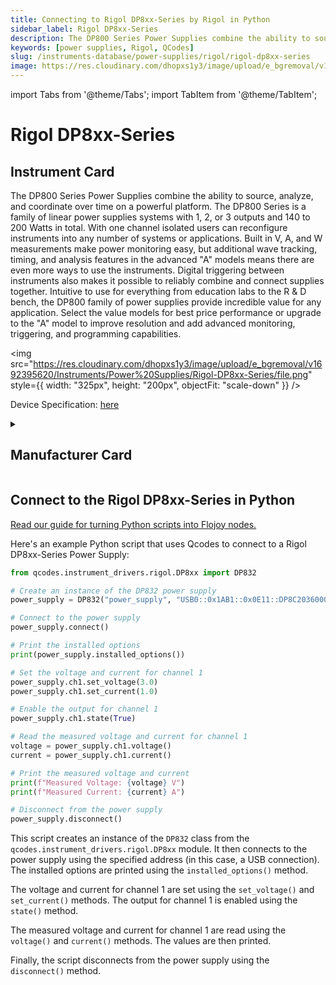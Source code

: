 ```yaml
---
title: Connecting to Rigol DP8xx-Series by Rigol in Python
sidebar_label: Rigol DP8xx-Series
description: The DP800 Series Power Supplies combine the ability to source, analyze, and coordinate over time on a powerful platform. The DP800 Series is a family of linear power supplies systems with 1, 2, or 3 outputs and 140 to 200 Watts in total. With one channel isolated users can reconfigure instruments into any number of systems or applications. Built in V, A, and W measurements make power monitoring easy, but additional wave tracking, timing, and analysis features in the advanced "A" models means there are even more ways to use the instruments. Digital triggering between instruments also makes it possible to reliably combine and connect supplies together. Intuitive to use for everything from education labs to the R & D bench, the DP800 family of power supplies provide incredible value for any application. Select the value models for best price performance or upgrade to the "A" model to improve resolution and add advanced monitoring, triggering, and programming capabilities.
keywords: [power supplies, Rigol, QCodes]
slug: /instruments-database/power-supplies/rigol/rigol-dp8xx-series
image: https://res.cloudinary.com/dhopxs1y3/image/upload/e_bgremoval/v1692395620/Instruments/Power%20Supplies/Rigol-DP8xx-Series/file.png
---
```


import Tabs from '@theme/Tabs';
import TabItem from '@theme/TabItem';

# Rigol DP8xx-Series

## Instrument Card

<div className="flex">

<div>

The DP800 Series Power Supplies combine the ability to source, analyze, and coordinate over time on a powerful platform. The DP800 Series is a family of linear power supplies systems with 1, 2, or 3 outputs and 140 to 200 Watts in total. With one channel isolated users can reconfigure instruments into any number of systems or applications. Built in V, A, and W measurements make power monitoring easy, but additional wave tracking, timing, and analysis features in the advanced "A" models means there are even more ways to use the instruments. Digital triggering between instruments also makes it possible to reliably combine and connect supplies together. Intuitive to use for everything from education labs to the R & D bench, the DP800 family of power supplies provide incredible value for any application. Select the value models for best price performance or upgrade to the "A" model to improve resolution and add advanced monitoring, triggering, and programming capabilities.

</div>

<img src="https://res.cloudinary.com/dhopxs1y3/image/upload/e_bgremoval/v1692395620/Instruments/Power%20Supplies/Rigol-DP8xx-Series/file.png" style={{ width: "325px", height: "200px", objectFit: "scale-down" }} />

</div>

<div className="flex text-center">

<p>Device Specification: <a target="\_blank" href="https://www.batronix.com/files/Rigol/Labornetzteile/DP800/DP800_-datasheet-2022.pdf">here</a></p>

</div>

<details style={{ marginTop: "15px"}}>
<summary><h2>Manufacturer Card</h2></summary>

<img src="https://res.cloudinary.com/dhopxs1y3/image/upload/v1692806170/Instruments/Vendor%20Logos/Rigol.png" style={{ width: "100%", height: "170px",objectFit: "scale-down" }} />

RIGOL Technologies, Inc. specializes in development and production of test and measuring equipment and is one of the fastest growing Chinese companies in this sphere.
RIGOL’s line of products includes [digital storage oscilloscopes](https://www.tmatlantic.com/e-store/index.php?SECTION_ID=227), [function/arbitrary waveform generators](https://www.tmatlantic.com/e-store/index.php?SECTION_ID=230), [digital multimeters](https://www.tmatlantic.com/e-store/index.php?SECTION_ID=233), PC-based devices compatible with LXI standard etc.

<ul>
  <li>Headquarters: Beijing, China</li>
  <li>Yearly Revenue (millions, USD): 23.0</li>
  <li>Vendor Website: <a href="https://www.rigol.com/">here</a></li>
</ul>
</details>

## Connect to the Rigol DP8xx-Series in Python

[Read our guide for turning Python scripts into Flojoy nodes.](https://docs.flojoy.ai/custom-nodes/creating-custom-node/)
<Tabs>
<TabItem value="QCodes" label="QCodes">

Here's an example Python script that uses Qcodes to connect to a Rigol DP8xx-Series Power Supply:

```python
from qcodes.instrument_drivers.rigol.DP8xx import DP832

# Create an instance of the DP832 power supply
power_supply = DP832("power_supply", "USB0::0x1AB1::0x0E11::DP8C203600050::INSTR")

# Connect to the power supply
power_supply.connect()

# Print the installed options
print(power_supply.installed_options())

# Set the voltage and current for channel 1
power_supply.ch1.set_voltage(3.0)
power_supply.ch1.set_current(1.0)

# Enable the output for channel 1
power_supply.ch1.state(True)

# Read the measured voltage and current for channel 1
voltage = power_supply.ch1.voltage()
current = power_supply.ch1.current()

# Print the measured voltage and current
print(f"Measured Voltage: {voltage} V")
print(f"Measured Current: {current} A")

# Disconnect from the power supply
power_supply.disconnect()
```

This script creates an instance of the `DP832` class from the `qcodes.instrument_drivers.rigol.DP8xx` module. It then connects to the power supply using the specified address (in this case, a USB connection). The installed options are printed using the `installed_options()` method.

The voltage and current for channel 1 are set using the `set_voltage()` and `set_current()` methods. The output for channel 1 is enabled using the `state()` method.

The measured voltage and current for channel 1 are read using the `voltage()` and `current()` methods. The values are then printed.

Finally, the script disconnects from the power supply using the `disconnect()` method.

</TabItem>
</Tabs>